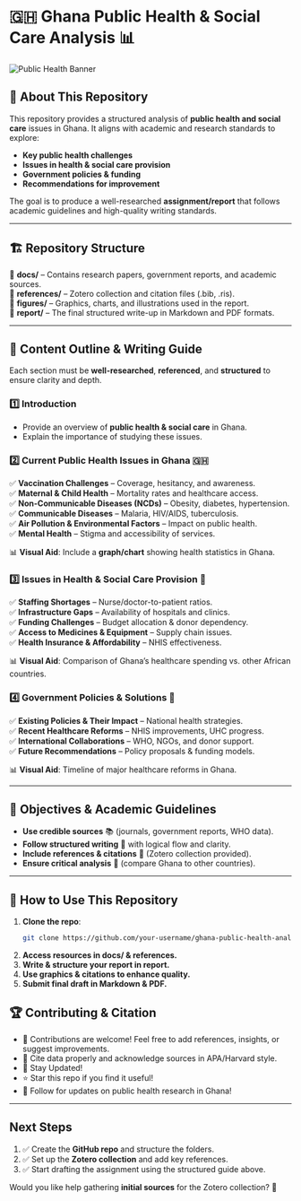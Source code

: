 # 🇬🇭 Ghana Public Health & Social Care Analysis 📊

![Public Health Banner](https://via.placeholder.com/1200x400.png?text=Ghana+Public+Health+Analysis)  

## 📌 About This Repository  
This repository provides a structured analysis of **public health and social care** issues in Ghana. It aligns with academic and research standards to explore:  
- **Key public health challenges**  
- **Issues in health & social care provision**  
- **Government policies & funding**  
- **Recommendations for improvement**  

The goal is to produce a well-researched **assignment/report** that follows academic guidelines and high-quality writing standards.  

---

## 🏗️ Repository Structure  
📂 **docs/** – Contains research papers, government reports, and academic sources.  
📂 **references/** – Zotero collection and citation files (.bib, .ris).  
📂 **figures/** – Graphics, charts, and illustrations used in the report.  
📂 **report/** – The final structured write-up in Markdown and PDF formats.  

---

## 📖 Content Outline & Writing Guide  

Each section must be **well-researched**, **referenced**, and **structured** to ensure clarity and depth.  

### **1️⃣ Introduction**  
- Provide an overview of **public health & social care** in Ghana.  
- Explain the importance of studying these issues.  

### **2️⃣ Current Public Health Issues in Ghana 🇬🇭**  
✅ **Vaccination Challenges** – Coverage, hesitancy, and awareness.  
✅ **Maternal & Child Health** – Mortality rates and healthcare access.  
✅ **Non-Communicable Diseases (NCDs)** – Obesity, diabetes, hypertension.  
✅ **Communicable Diseases** – Malaria, HIV/AIDS, tuberculosis.  
✅ **Air Pollution & Environmental Factors** – Impact on public health.  
✅ **Mental Health** – Stigma and accessibility of services.  

📊 **Visual Aid**: Include a **graph/chart** showing health statistics in Ghana.  

### **3️⃣ Issues in Health & Social Care Provision 🏥**  
✅ **Staffing Shortages** – Nurse/doctor-to-patient ratios.  
✅ **Infrastructure Gaps** – Availability of hospitals and clinics.  
✅ **Funding Challenges** – Budget allocation & donor dependency.  
✅ **Access to Medicines & Equipment** – Supply chain issues.  
✅ **Health Insurance & Affordability** – NHIS effectiveness.  

📊 **Visual Aid**: Comparison of Ghana’s healthcare spending vs. other African countries.  

### **4️⃣ Government Policies & Solutions 📜**  
✅ **Existing Policies & Their Impact** – National health strategies.  
✅ **Recent Healthcare Reforms** – NHIS improvements, UHC progress.  
✅ **International Collaborations** – WHO, NGOs, and donor support.  
✅ **Future Recommendations** – Policy proposals & funding models.  

📊 **Visual Aid**: Timeline of major healthcare reforms in Ghana.  

---

## 🎯 Objectives & Academic Guidelines  
- **Use credible sources** 📚 (journals, government reports, WHO data).  
- **Follow structured writing** 📑 with logical flow and clarity.  
- **Include references & citations** 📖 (Zotero collection provided).  
- **Ensure critical analysis** 🧐 (compare Ghana to other countries).  

---

## 🚀 How to Use This Repository  
1. **Clone the repo**:  
   ```bash
   git clone https://github.com/your-username/ghana-public-health-analysis.git
    ```
2. **Access resources in docs/ & references.**
3. **Write & structure your report in report.**
4. **Use graphics & citations to enhance quality.**
5. **Submit final draft in Markdown & PDF.**

## 🏆 Contributing & Citation
- 🔄 Contributions are welcome! Feel free to add references, insights, or suggest improvements.
- 📌 Cite data properly and acknowledge sources in APA/Harvard style.
- 📢 Stay Updated!
- ⭐ Star this repo if you find it useful!
- 🔔 Follow for updates on public health research in Ghana!


---

## **Next Steps**  
1. ✅ Create the **GitHub repo** and structure the folders.  
2. ✅ Set up the **Zotero collection** and add key references.  
3. ✅ Start drafting the assignment using the structured guide above.  

Would you like help gathering **initial sources** for the Zotero collection? 🚀
